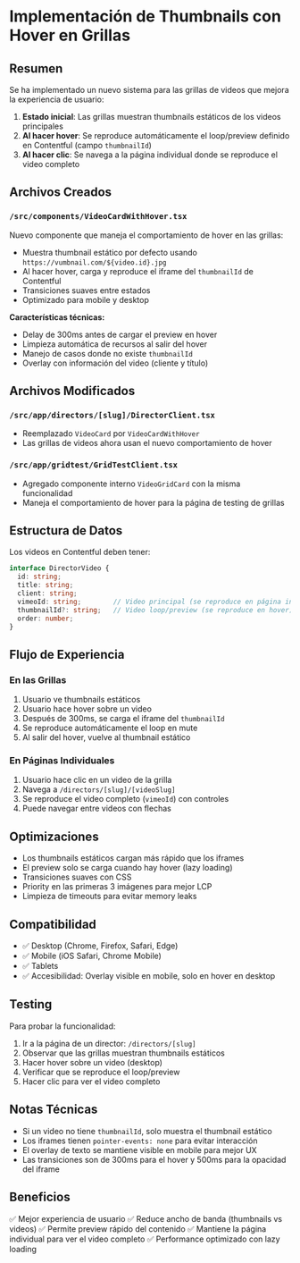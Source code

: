 # Implementación de Thumbnails con Hover en Grillas

## Resumen

Se ha implementado un nuevo sistema para las grillas de videos que mejora la experiencia de usuario:

1. **Estado inicial**: Las grillas muestran thumbnails estáticos de los videos principales
2. **Al hacer hover**: Se reproduce automáticamente el loop/preview definido en Contentful (campo `thumbnailId`)
3. **Al hacer clic**: Se navega a la página individual donde se reproduce el video completo

## Archivos Creados

### `/src/components/VideoCardWithHover.tsx`

Nuevo componente que maneja el comportamiento de hover en las grillas:

- Muestra thumbnail estático por defecto usando `https://vumbnail.com/${video.id}.jpg`
- Al hacer hover, carga y reproduce el iframe del `thumbnailId` de Contentful
- Transiciones suaves entre estados
- Optimizado para mobile y desktop

**Características técnicas:**
- Delay de 300ms antes de cargar el preview en hover
- Limpieza automática de recursos al salir del hover
- Manejo de casos donde no existe `thumbnailId`
- Overlay con información del video (cliente y título)

## Archivos Modificados

### `/src/app/directors/[slug]/DirectorClient.tsx`

- Reemplazado `VideoCard` por `VideoCardWithHover`
- Las grillas de videos ahora usan el nuevo comportamiento de hover

### `/src/app/gridtest/GridTestClient.tsx`

- Agregado componente interno `VideoGridCard` con la misma funcionalidad
- Maneja el comportamiento de hover para la página de testing de grillas

## Estructura de Datos

Los videos en Contentful deben tener:

```typescript
interface DirectorVideo {
  id: string;
  title: string;
  client: string;
  vimeoId: string;        // Video principal (se reproduce en página individual)
  thumbnailId?: string;   // Video loop/preview (se reproduce en hover)
  order: number;
}
```

## Flujo de Experiencia

### En las Grillas
1. Usuario ve thumbnails estáticos
2. Usuario hace hover sobre un video
3. Después de 300ms, se carga el iframe del `thumbnailId`
4. Se reproduce automáticamente el loop en mute
5. Al salir del hover, vuelve al thumbnail estático

### En Páginas Individuales
1. Usuario hace clic en un video de la grilla
2. Navega a `/directors/[slug]/[videoSlug]`
3. Se reproduce el video completo (`vimeoId`) con controles
4. Puede navegar entre videos con flechas

## Optimizaciones

- Los thumbnails estáticos cargan más rápido que los iframes
- El preview solo se carga cuando hay hover (lazy loading)
- Transiciones suaves con CSS
- Priority en las primeras 3 imágenes para mejor LCP
- Limpieza de timeouts para evitar memory leaks

## Compatibilidad

- ✅ Desktop (Chrome, Firefox, Safari, Edge)
- ✅ Mobile (iOS Safari, Chrome Mobile)
- ✅ Tablets
- ✅ Accesibilidad: Overlay visible en mobile, solo en hover en desktop

## Testing

Para probar la funcionalidad:

1. Ir a la página de un director: `/directors/[slug]`
2. Observar que las grillas muestran thumbnails estáticos
3. Hacer hover sobre un video (desktop)
4. Verificar que se reproduce el loop/preview
5. Hacer clic para ver el video completo

## Notas Técnicas

- Si un video no tiene `thumbnailId`, solo muestra el thumbnail estático
- Los iframes tienen `pointer-events: none` para evitar interacción
- El overlay de texto se mantiene visible en mobile para mejor UX
- Las transiciones son de 300ms para el hover y 500ms para la opacidad del iframe

## Beneficios

✅ Mejor experiencia de usuario
✅ Reduce ancho de banda (thumbnails vs videos)
✅ Permite preview rápido del contenido
✅ Mantiene la página individual para ver el video completo
✅ Performance optimizado con lazy loading


